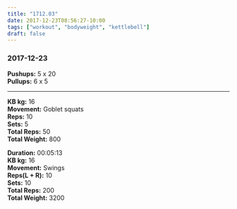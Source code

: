 ```yaml
---
title: "1712.03"
date: 2017-12-23T08:56:27-10:00
tags: ["workout", "bodyweight", "kettlebell"]
draft: false
---
```


### 2017-12-23

**Pushups:** 5 x 20  
**Pullups:** 6 x 5  

---

**KB kg:** 16  
**Movement:** Goblet squats  
**Reps:** 10  
**Sets:** 5  
**Total Reps:** 50  
**Total Weight:** 800

**Duration:** 00:05:13  
**KB kg:** 16  
**Movement:** Swings  
**Reps(L + R):** 10  
**Sets:** 10  
**Total Reps:** 200  
**Total Weight:** 3200
